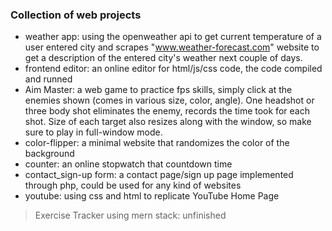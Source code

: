 ### Collection of web projects
- weather app: using the openweather api to get current temperature of a user entered city and scrapes "www.weather-forecast.com" website to get a description of the entered city's weather next couple of days.
- frontend editor: an online editor for html/js/css code, the code compiled and runned
- Aim Master: a web game to practice fps skills, simply click at the enemies shown (comes in various size, color, angle). One headshot or three body shot eliminates the enemy, records the time took for each shot. Size of each target also resizes along with the window, so make sure to play in full-window mode.
- color-flipper: a minimal website that randomizes the color of the background
- counter: an online stopwatch that countdown time
- contact_sign-up form: a contact page/sign up page implemented through php, could be used for any kind of websites
- youtube: using css and html to replicate YouTube Home Page
> Exercise Tracker using mern stack: unfinished